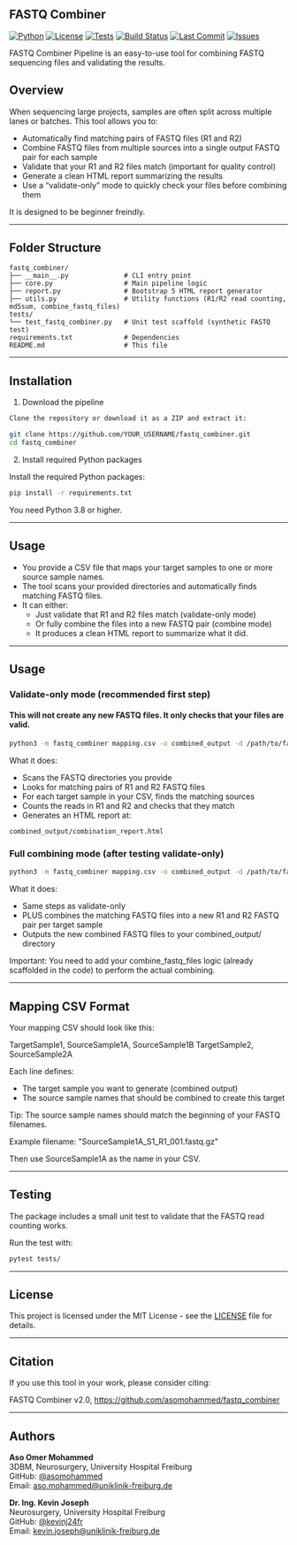## FASTQ Combiner
[![Python](https://img.shields.io/badge/Python-3.8%2B-blue.svg)](https://www.python.org/)
[![License](https://img.shields.io/badge/license-MIT-green.svg)](LICENSE)
[![Tests](https://github.com/asomohammed/fastq_combiner/actions/workflows/tests.yml/badge.svg)](https://github.com/asomohammed/fastq_combiner/actions/workflows/tests.yml)
[![Build Status](https://img.shields.io/badge/status-Stable-brightgreen.svg)]()
[![Last Commit](https://img.shields.io/github/last-commit/YOUR_USERNAME/fastq_combiner.svg)](https://github.com/asomohammed/fastq_combiner/commits/main)
[![Issues](https://img.shields.io/github/issues/asomohammed/fastq_combiner.svg)](https://github.com/asomohammed/fastq_combiner/issues)


FASTQ Combiner Pipeline is an easy-to-use tool for combining FASTQ sequencing files and validating the results.

## Overview
When sequencing large projects, samples are often split across multiple lanes or batches. This tool allows you to:
- Automatically find matching pairs of FASTQ files (R1 and R2)
- Combine FASTQ files from multiple sources into a single output FASTQ pair for each sample
- Validate that your R1 and R2 files match (important for quality control)
- Generate a clean HTML report summarizing the results
- Use a “validate-only” mode to quickly check your files before combining them

It is designed to be beginner freindly.

---

## Folder Structure
```text
fastq_combiner/
├── __main__.py              # CLI entry point
├── core.py                  # Main pipeline logic
├── report.py                # Bootstrap 5 HTML report generator
├── utils.py                 # Utility functions (R1/R2 read counting, md5sum, combine_fastq_files)
tests/
└── test_fastq_combiner.py   # Unit test scaffold (synthetic FASTQ test)
requirements.txt             # Dependencies
README.md                    # This file
```

---

## Installation

1. Download the pipeline
```bash
Clone the repository or download it as a ZIP and extract it:

git clone https://github.com/YOUR_USERNAME/fastq_combiner.git
cd fastq_combiner
```
2. Install required Python packages

Install the required Python packages:
```bash
pip install -r requirements.txt
```
You need Python 3.8 or higher.

---

## Usage
- You provide a CSV file that maps your target samples to one or more source sample names.
- The tool scans your provided directories and automatically finds matching FASTQ files.
- It can either:
  - Just validate that R1 and R2 files match (validate-only mode)
  - Or fully combine the files into a new FASTQ pair (combine mode)
  - It produces a clean HTML report to summarize what it did.

---

## Usage

### Validate-only mode (recommended first step)

#### This will not create any new FASTQ files. It only checks that your files are valid.
```bash
python3 -m fastq_combiner mapping.csv -o combined_output -d /path/to/fastq_dir1 /path/to/fastq_dir2 --validate-only
```
What it does:
- Scans the FASTQ directories you provide
- Looks for matching pairs of R1 and R2 FASTQ files
- For each target sample in your CSV, finds the matching sources
- Counts the reads in R1 and R2 and checks that they match
- Generates an HTML report at:

```text
combined_output/combination_report.html
```

### Full combining mode (after testing validate-only)

```bash
python3 -m fastq_combiner mapping.csv -o combined_output -d /path/to/fastq_dir1 /path/to/fastq_dir2
```

What it does:
- Same steps as validate-only
- PLUS combines the matching FASTQ files into a new R1 and R2 FASTQ pair per target sample
- Outputs the new combined FASTQ files to your combined_output/ directory

Important: You need to add your combine_fastq_files logic (already scaffolded in the code) to perform the actual combining.

---

## Mapping CSV Format

Your mapping CSV should look like this:

TargetSample1, SourceSample1A, SourceSample1B
TargetSample2, SourceSample2A

Each line defines:
- The target sample you want to generate (combined output)
- The source sample names that should be combined to create this target

Tip: The source sample names should match the beginning of your FASTQ filenames.

Example filename: "SourceSample1A_S1_R1_001.fastq.gz"

Then use SourceSample1A as the name in your CSV.

---

## Testing

The package includes a small unit test to validate that the FASTQ read counting works.

Run the test with:
```bash
pytest tests/
```

---

## License

This project is licensed under the MIT License - see the [LICENSE](LICENSE) file for details.

---

## Citation

If you use this tool in your work, please consider citing:

FASTQ Combiner v2.0, https://github.com/asomohammed/fastq_combiner

---

## Authors

**Aso Omer Mohammed**  
3DBM, Neurosurgery, University Hospital Freiburg  
GitHub: [@asomohammed](https://github.com/asomohammed)  
Email: aso.mohammed@uniklinik-freiburg.de

**Dr. Ing. Kevin Joseph**  
Neurosurgery, University Hospital Freiburg  
GitHub: [@kevinj24fr](https://github.com/kevinj24fr)  
Email: kevin.joseph@uniklinik-freiburg.de
